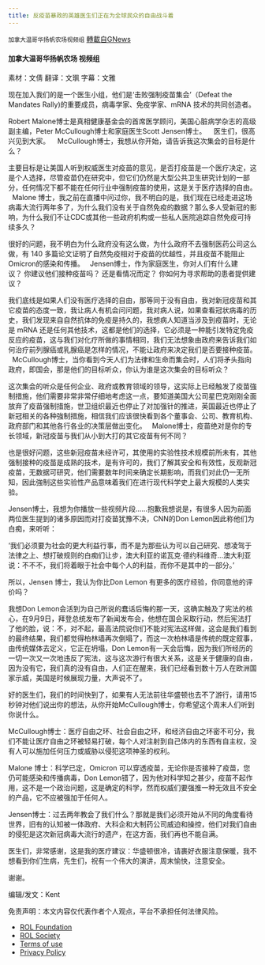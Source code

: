 ```yaml
---
title: 反疫苗暴政的英雄医生们正在为全球民众的自由战斗着
---
```

`加拿大温哥华扬帆农场视频组` [轉載自GNews](https://gnews.org/zh-hans/1909979/)

#### 加拿大温哥华扬帆农场 视频组

素材：文倩
翻译：文𤦍
字幕：文雅

现在加入我们的是一个医生小组，他们是‘击败强制疫苗集会’（Defeat the Mandates Rally)的重要成员，病毒学家、免疫学家、mRNA 技术的共同创造者。

Robert Malone博士是真相健康基金会的首席医学顾问，美国心脏病学杂志的高级副主编，Peter McCullough博士和家庭医生Scott Jensen博士。
 
 医生们，很高兴见到大家。
 
 McCullough博士，我想从你开始，请告诉我这次集会的目标是什么？

主要目标是让美国人听到权威医生对疫苗的意见，是否打疫苗是一个医疗决定，这是个人选择，尽管疫苗仍在研究中，但它们仍然是大型公共卫生研究计划的一部分，任何情况下都不能在任何行业中强制疫苗的使用，这是关于医疗选择的自由。
 
Malone 博士，我之前在直播中问过你，我不明白的是，我们现在已经走进这场病毒大流行两年多了，为什么我们没有关于自然免疫的数据？那么多人受新冠的影响，为什么我们不让CDC或其他一些政府机构或一些私人医院追踪自然免疫可持续多久？

很好的问题，我不明白为什么政府没有这么做，为什么政府不去强制医药公司这么做，有 140 多篇论文证明了自然免疫相对于疫苗的优越性，并且疫苗不能阻止Omicron的感染和传播。
 
Jensen博士，作为家庭医生，你对人们有什么建议？ 你建议他们接种疫苗吗？ 还是看情况而定？ 你如何为寻求帮助的患者提供建议？

我们底线是如果人们没有医疗选择的自由，那等同于没有自由，我对新冠疫苗和其它疫苗的态度一致，我让病人有机会问问题，我对病人说，如果查看冠状病毒的历史，我们发现来自自然抗体的免疫是持久的，我想病人知道当涉及到疫苗时，无论是 mRNA 还是任何其他技术，这都是他们的选择，它必须是一种能引发特定免疫反应的疫苗，这与我们对化疗所做的事情相同，我们无法想象由政府来告诉我们如何治疗前列腺癌或乳腺癌是怎样的情况，不能让政府来决定我们是否要接种疫苗。
 
McCullough博士，当你看到今天人们为法律和生命而集会时，人们将矛头指向政府，即国会，那是他们的目标听众，你认为谁是这次集会的目标听众？

这次集会的听众是任何企业、政府或教育领域的领导，这实际上已经触发了疫苗強制措施，他们需要非常非常仔细地考虑这一点，要知道美国大公司星巴克刚刚全面放弃了疫苗强制措施，世卫组织最近也停止了对加强针的推进，英国最近也停止了新冠相关的各种強制措施，相信我们应该很快看到各个董事会、公司、教育机构、政府部门和其他各行各业的决策层做出变化。
 
Malone博士，疫苗绝对是你的专长领域，新冠疫苗与我们从小到大打的其它疫苗有何不同？

也是很好问题，这些新冠疫苗未经许可，其使用的实验性技术规模前所未有，其他强制接种的疫苗是成熟的技术，是有许可的，我们了解其安全和有效性，反观新冠疫苗，无数据可研究，他们需要数年时间来确定长期影响，而我们对此仍一无所知，因此強制这些实验性产品意味着我们在进行现代科学史上最大规模的人类实验。
 
Jensen博士，我想为你播放一些视频片段……抱歉我想说是，有很多人因为前面两位医生提到的诸多原因而对打疫苗犹豫不决，CNN的Don Lemon因此称他们为白痴，来听听：
 
‘我们必须要为社会的更大利益行事，而不是为那些认为可以自己研究、想凌驾于法律之上、想打破规则的白痴们让步，澳大利亚的诺瓦克·德约科维奇…澳大利亚说：不不不，我们将着眼于社会中每个人的利益，而你不是其中的一部分。’
 
所以，Jensen 博士，我认为你比Don Lemon 有更多的医疗经验，你同意他的评价吗？ 
 
我想Don Lemon会活到为自己所说的蠢话后悔的那一天，这确实触及了宪法的核心，在9月9日，拜登总统发布了新闻发布会，他想在国会采取行动，然后宪法打了他的脸，说：不，对不起，最高法院说你们不能对宪法这样做，这会是我们看到的最终结果，我们都觉得柏林墙再次倒塌了，而这一次柏林墙是传统的既定叙事，由传统媒体去定义，它正在坍塌，Don Lemon有一天会后悔，因为我们所经历的一切一次又一次地违反了宪法，这与这次游行有很大关系，这是关于健康的自由，因为没有它，我们真的没有自由，人们正在醒来，我们已经看到数十万人在欧洲国家示威，美国是时候展现力量，大声说不了。
 
好的医生们，我们的时间快到了，如果有人无法前往华盛顿也去不了游行，请用15秒钟对他们说出你的想法，从你开始McCullough博士，你希望这个周末人们听到你说什么。
 
McCullough博士：医疗自由之环、社会自由之环，和经济自由之环密不可分，我们不能让医疗自由之环被轻易打破，每个人对注射到自己体内的东西有自主权，没有人可以施加任何压力或威胁以侵犯这项神圣的权利。 
 
Malone 博士：科学已定，Omicron 可以穿透疫苗，无论你是否接种了疫苗，您仍可能感染和传播病毒，Don Lemon错了，因为他对科学知之甚少，疫苗不起作用，这不是一个政治问题，这是确定的科学，然而权威们要强推一种无效且不安全的产品，它不应被强加于任何人。 
 
Jensen博士：过去两年教会了我们什么？那就是我们必须开始从不同的角度看待世界，旧有的认知被一体政府、大科企和大制药公司威迫和操控，他们对我们自由的侵犯是这次新冠病毒大流行的遗产，在这方面，我们再也不能自满。 
 
医生们，非常感谢，这是我的医疗建议：华盛顿很冷，请裹好衣服注意保暖，我不想看到你们生病，先生们，祝有一个伟大的演讲，周末愉快，注意安全。 
 
谢谢。

编辑/发文：Kent

 

免责声明：本文内容仅代表作者个人观点，平台不承担任何法律风险。

- [ROL Foundation](https://rolfoundation.org/)
- [ROL Society](https://rolsociety.org/)
- [Terms of use](https://gnews.org/terms-of-use-3/)
- [Privacy Policy](https://gnews.org/privacy-policy/)
